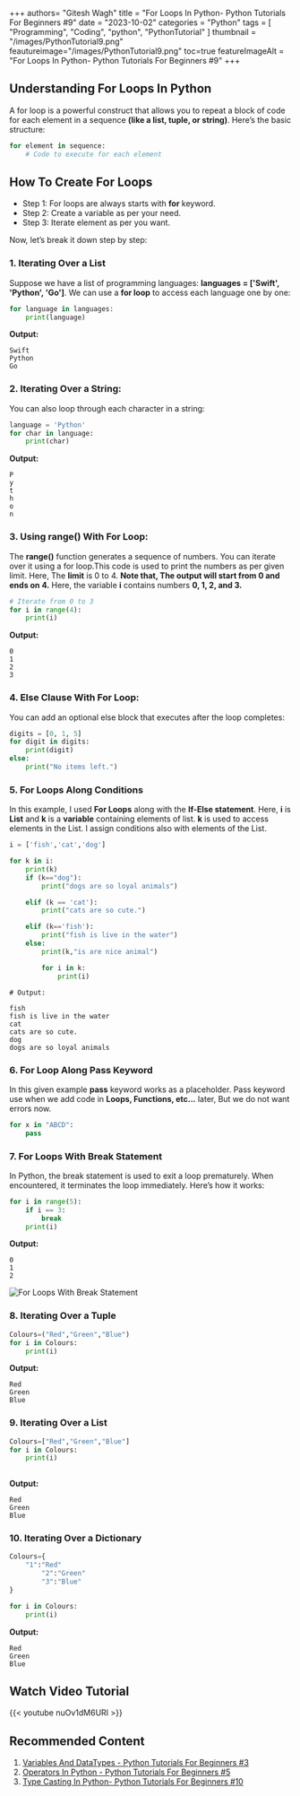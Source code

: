 +++
authors= "Gitesh Wagh"
title = "For Loops In Python- Python Tutorials For Beginners #9"
date = "2023-10-02"
categories = "Python"
tags = [
  "Programming", 
  "Coding",
  "python",
  "PythonTutorial"
]
thumbnail = "/images/PythonTutorial9.png"
feautureimage="/images/PythonTutorial9.png"
toc=true
featureImageAlt = "For Loops In Python- Python Tutorials For Beginners #9"
+++

## Understanding For Loops In Python

A for loop is a powerful construct that allows you to repeat a block of code for each element in a sequence **(like a list, tuple, or string)**. Here’s the basic structure:

````python
for element in sequence:
    # Code to execute for each element
````
  
    
## How To Create For Loops
* Step 1: For loops are always starts with **for** keyword.
* Step 2: Create a variable as per your need.
* Step 3: Iterate element as per you want.

Now, let’s break it down step by step:

### 1. Iterating Over a List  
    
Suppose we have a list of programming languages: **languages = ['Swift', 'Python', 'Go']**. We can use a **for loop** to access each language one by one:
  
````python
for language in languages:
    print(language)

````  
  
**Output:**  
```
Swift
Python
Go
```
  
### 2. Iterating Over a String:   
  
You can also loop through each character in a string: 
````python
language = 'Python'
for char in language:
    print(char)
````

**Output:**  
```
P
y
t
h
o
n
```

### 3. Using range() With For Loop:  
  
The **range()** function generates a sequence of numbers. You can iterate over it using a for loop.This code is used to print the numbers as per given limit. Here, The **limit** is 0 to 4. **Note that, The output will start from  0 and ends on 4.** Here, the variable **i** contains numbers **0, 1, 2, and 3.**
  
````python
# Iterate from 0 to 3
for i in range(4):
    print(i)

````
  
**Output:**    
  
```
0
1
2
3

```

### 4. Else Clause With For Loop:     
  
You can add an optional else block that executes after the loop completes:
  
````python
digits = [0, 1, 5]
for digit in digits:
    print(digit)
else:
    print("No items left.")
````
  
### 5. For Loops Along Conditions  
  
In this example, I used **For Loops** along with the **If-Else statement**. Here, **i** is **List** and **k** is a **variable** containing elements of list. **k** is used to access elements in the List. I assign conditions also with elements of the List.


````python
i = ['fish','cat','dog']

for k in i:
    print(k)
    if (k=="dog"):
        print("dogs are so loyal animals")

    elif (k == 'cat'):
        print("cats are so cute.")

    elif (k=='fish'):
        print("fish is live in the water")
    else:
        print(k,"is are nice animal")

        for i in k:
            print(i)
````
```Output
# Output:

fish
fish is live in the water
cat
cats are so cute.
dog
dogs are so loyal animals

```
  
### 6. For Loop Along Pass Keyword  
  
In this given example **pass** keyword works as a placeholder. Pass keyword use when we add code in **Loops, Functions, etc...** later, But we do not want errors now. 

````python
for x in "ABCD":
    pass
````
  
### 7. For Loops With Break Statement  
  
In Python, the break statement is used to exit a loop prematurely. When encountered, it terminates the loop immediately. Here’s how it works:  
  
````python
for i in range(5):
    if i == 3:
        break
    print(i)
````  

**Output:**  

```
0
1
2
```

<img title="For Loops With Break Statement" alt="For Loops With Break Statement" src="/images/ForLoopsInPython.png">


### 8. Iterating Over a Tuple  
````python
Colours=("Red","Green","Blue")
for i in Colours:
    print(i)

````
**Output:**
```
Red
Green
Blue
```
  
### 9. Iterating Over a List
````python
Colours=["Red","Green","Blue"]
for i in Colours:
    print(i)
  
````
**Output:**
```
Red
Green
Blue
```
  
### 10. Iterating Over a Dictionary  
````python
Colours={ 
    "1":"Red"
        "2":"Green"
        "3":"Blue" 
}

for i in Colours:
    print(i)

````
  
**Output:**
  
```
Red
Green
Blue
```


## Watch Video Tutorial 
{{< youtube nuOv1dM6URI >}}

## Recommended Content
  
1. [Variables And DataTypes - Python Tutorials For Beginners #3](https://giteshwagh.com/post/variables-and-datatypes-python-tutorial-3/)
2. [Operators In Python - Python Tutorials For Beginners #5](https://giteshwagh.com/post/operators-in-python-tutorial-5/)
3. [Type Casting In Python- Python Tutorials For Beginners #10](https://giteshwagh.com/post/type-casting-in-python-tutorial-10/)
  
  
